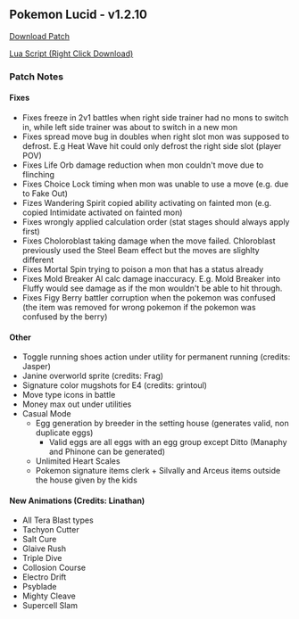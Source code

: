 ## Pokemon Lucid - v1.2.10

<a href="./v1.2.10/pokemon_lucid_v1.2.10.bps" target="_blank">Download Patch</a>

<a href="./v1.2.10/pokemon_lucid_v1.2.10.lua" target="_blank">Lua Script (Right Click Download)</a>

### Patch Notes

#### Fixes
* Fixes freeze in 2v1 battles when right side trainer had no mons to switch in, while left side trainer was about to switch in a new mon
* Fixes spread move bug in doubles when right slot mon was supposed to defrost. E.g Heat Wave hit could only defrost the right side slot (player POV)
* Fixes Life Orb damage reduction when mon couldn't move due to flinching
* Fixes Choice Lock timing when mon was unable to use a move (e.g. due to Fake Out)
* Fizes Wandering Spirit copied ability activating on fainted mon (e.g. copied Intimidate activated on fainted mon)
* Fixes wrongly applied calculation order (stat stages should always apply first)
* Fixes Choloroblast taking damage when the move failed. Chloroblast previously used the Steel Beam effect but the moves are slighlty different
* Fixes Mortal Spin trying to poison a mon that has a status already
* Fixes Mold Breaker AI calc damage inaccuracy. E.g. Mold Breaker into Fluffy would see damage as if the mon wouldn't be able to hit through.
* Fixes Figy Berry battler corruption when the pokemon was confused (the item was removed for wrong pokemon if the pokemon was confused by the berry)

#### Other
* Toggle running shoes action under utility for permanent running (credits: Jasper)
* Janine overworld sprite (credits: Frag)
* Signature color mugshots for E4 (credits: grintoul)
* Move type icons in battle
* Money max out under utilities
* Casual Mode
  * Egg generation by breeder in the setting house (generates valid, non duplicate eggs)
    * Valid eggs are all eggs with an egg group except Ditto (Manaphy and Phinone can be generated)
  * Unlimited Heart Scales
  * Pokemon signature items clerk + Silvally and Arceus items outside the house given by the kids

#### New Animations (Credits: Linathan)
* All Tera Blast types
* Tachyon Cutter
* Salt Cure
* Glaive Rush
* Triple Dive
* Collosion Course
* Electro Drift
* Psyblade
* Mighty Cleave
* Supercell Slam
